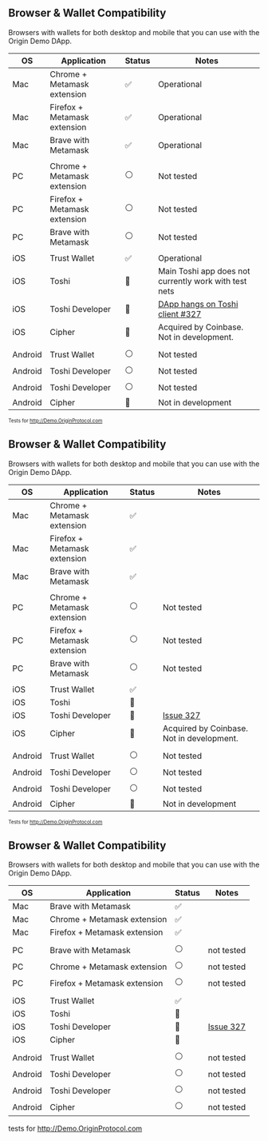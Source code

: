 
## Browser & Wallet Compatibility 
Browsers with wallets for both desktop and mobile that you can use with the Origin Demo DApp.  


| OS | Application | Status | Notes |
| ---- | -------- | ------ | ------ |
| Mac | Chrome + Metamask extension | ✅ | Operational |
| Mac | Firefox + Metamask extension | ✅  | Operational |
| Mac | Brave with Metamask | ✅ | Operational |
|  | |  |
| PC | Chrome + Metamask extension | ⚪️ | Not tested |
| PC | Firefox + Metamask extension | ⚪️ | Not tested |
| PC | Brave with Metamask | ⚪️  | Not tested |
|  |  |  |
| iOS | Trust Wallet | ✅  | Operational |
| iOS | Toshi  |  🚫  | Main Toshi app does not currently work with test nets |
| iOS | Toshi Developer  |  🚫  |  [DApp hangs on Toshi client #327](https://github.com/OriginProtocol/origin-dapp/issues/327) |
| iOS | Cipher  | 🚫  | Acquired by Coinbase. Not in development. |
|   |  |  |
| Android | Trust Wallet | ⚪️ | Not tested |
| Android | Toshi Developer  |  ⚪️  |  Not tested |
| Android | Toshi Developer  |  ⚪️  | Not tested 
| Android | Cipher  |  🚫  | Not in development |

<sub><sup>Tests for http://Demo.OriginProtocol.com </sup></sub>





## Browser & Wallet Compatibility 
Browsers with wallets for both desktop and mobile that you can use with the Origin Demo DApp.  


| OS | Application | Status | Notes |
| ---- | -------- | ------ | ------ |
| Mac | Chrome + Metamask extension | ✅ |
| Mac | Firefox + Metamask extension | ✅  |
| Mac | Brave with Metamask | ✅ |
|  | |  |
| PC | Chrome + Metamask extension | ⚪️ | Not tested |
| PC | Firefox + Metamask extension | ⚪️ | Not tested |
| PC | Brave with Metamask | ⚪️  | Not tested |
|  |  |  |
| iOS | Trust Wallet | ✅  | |
| iOS | Toshi  |  🚫  | |
| iOS | Toshi Developer  |  🚫  |  [Issue 327](https://github.com/OriginProtocol/origin-dapp/issues/327) |
| iOS | Cipher  | 🚫  | Acquired by Coinbase. Not in development. |
|   |  |  |
| Android | Trust Wallet | ⚪️ | Not tested |
| Android | Toshi Developer  |  ⚪️  |  Not tested |
| Android | Toshi Developer  |  ⚪️  | Not tested 
| Android | Cipher  |  🚫  | Not in development |

<sub><sup>Tests for http://Demo.OriginProtocol.com </sup></sub>



## Browser & Wallet Compatibility 
Browsers with wallets for both desktop and mobile that you can use with the Origin Demo DApp.  


| OS | Application | Status | Notes |
| ---- | -------- | ------ | ------ |
| Mac | Brave with Metamask | ✅ |
| Mac | Chrome + Metamask extension | ✅ |
| Mac | Firefox + Metamask extension | ✅  |
|  | |  |
| PC | Brave with Metamask | ⚪️  | not tested |
| PC | Chrome + Metamask extension | ⚪️ | not tested |
| PC | Firefox + Metamask extension | ⚪️ | not tested |
|  |  |  |
| iOS | Trust Wallet | ✅  | |
| iOS | Toshi  |  🚫  | |
| iOS | Toshi Developer  |  🚫  |  [Issue 327](https://github.com/OriginProtocol/origin-dapp/issues/327) |
| iOS | Cipher  | 🚫  | |
|   |  |  |
| Android | Trust Wallet | ⚪️ | not tested |
| Android | Toshi Developer  |  ⚪️  |  not tested |
| Android | Toshi Developer  |  ⚪️  | not tested |
| Android | Cipher  |  ⚪️  | not tested |

tests for http://Demo.OriginProtocol.com 

